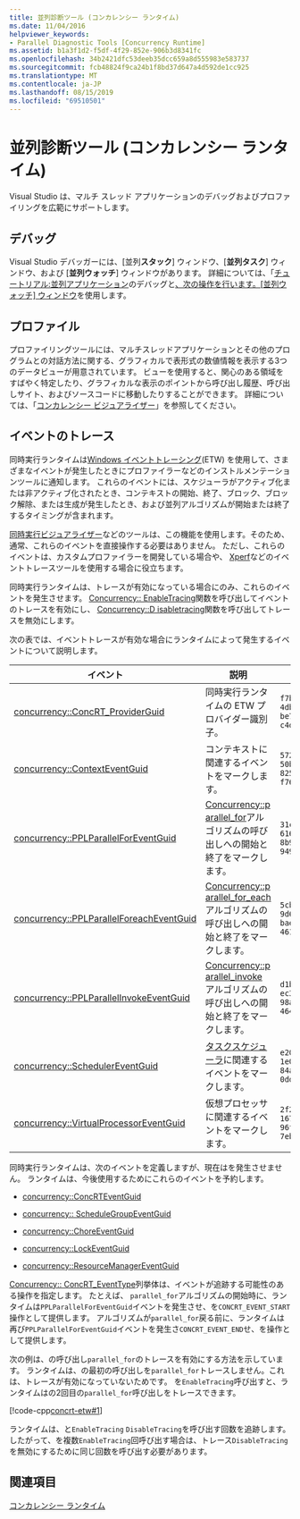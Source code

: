 ```yaml
---
title: 並列診断ツール (コンカレンシー ランタイム)
ms.date: 11/04/2016
helpviewer_keywords:
- Parallel Diagnostic Tools [Concurrency Runtime]
ms.assetid: b1a3f1d2-f5df-4f29-852e-906b3d8341fc
ms.openlocfilehash: 34b2421dfc53deeb35dcc659a8d555983e583737
ms.sourcegitcommit: fcb48824f9ca24b1f8bd37d647a4d592de1cc925
ms.translationtype: MT
ms.contentlocale: ja-JP
ms.lasthandoff: 08/15/2019
ms.locfileid: "69510501"
---
```

# <a name="parallel-diagnostic-tools-concurrency-runtime"></a>並列診断ツール (コンカレンシー ランタイム)

Visual Studio は、マルチ スレッド アプリケーションのデバッグおよびプロファイリングを広範にサポートします。

## <a name="debugging"></a>デバッグ

Visual Studio デバッガーには、[並列**スタック**] ウィンドウ、[**並列タスク**] ウィンドウ、および [**並列ウォッチ**] ウィンドウがあります。 詳細については、「[チュートリアル:並列アプリケーション](/visualstudio/debugger/walkthrough-debugging-a-parallel-application)のデバッグと[、次の操作を行います。[並列ウォッチ] ウィンドウ](/visualstudio/debugger/how-to-use-the-parallel-watch-window)を使用します。

## <a name="profiling"></a>プロファイル

プロファイリングツールには、マルチスレッドアプリケーションとその他のプログラムとの対話方法に関する、グラフィカルで表形式の数値情報を表示する3つのデータビューが用意されています。 ビューを使用すると、関心のある領域をすばやく特定したり、グラフィカルな表示のポイントから呼び出し履歴、呼び出しサイト、およびソースコードに移動したりすることができます。 詳細については、「[コンカレンシー ビジュアライザー](/visualstudio/profiling/concurrency-visualizer)」を参照してください。

## <a name="event-tracing"></a>イベントのトレース

同時実行ランタイムは[Windows イベントトレーシング](/windows/win32/ETW/event-tracing-portal)(ETW) を使用して、さまざまなイベントが発生したときにプロファイラーなどのインストルメンテーションツールに通知します。 これらのイベントには、スケジューラがアクティブ化または非アクティブ化されたとき、コンテキストの開始、終了、ブロック、ブロック解除、または生成が発生したとき、および並列アルゴリズムが開始または終了するタイミングが含まれます。

[同時実行ビジュアライザー](/visualstudio/profiling/concurrency-visualizer)などのツールは、この機能を使用します。そのため、通常、これらのイベントを直接操作する必要はありません。 ただし、これらのイベントは、カスタムプロファイラーを開発している場合や、 [Xperf](https://go.microsoft.com/fwlink/p/?linkid=160628)などのイベントトレースツールを使用する場合に役立ちます。

同時実行ランタイムは、トレースが有効になっている場合にのみ、これらのイベントを発生させます。 [Concurrency:: EnableTracing](reference/concurrency-namespace-functions.md#enabletracing)関数を呼び出してイベントのトレースを有効にし、 [Concurrency::D isabletracing](reference/concurrency-namespace-functions.md#disabletracing)関数を呼び出してトレースを無効にします。

次の表では、イベントトレースが有効な場合にランタイムによって発生するイベントについて説明します。

|イベント|説明|値|
|-----------|-----------------|-----------|
|[concurrency::ConcRT_ProviderGuid](reference/concurrency-namespace-constants1.md#concrt_providerguid)|同時実行ランタイムの ETW プロバイダー識別子。|`f7b697a3-4db5-4d3b-be71-c4d284e6592f`|
|[concurrency::ContextEventGuid](reference/concurrency-namespace-constants1.md#contexteventguid)|コンテキストに関連するイベントをマークします。|`5727a00f-50be-4519-8256-f7699871fecb`|
|[concurrency::PPLParallelForEventGuid](reference/concurrency-namespace-constants1.md#pplparallelforeventguid)|[Concurrency::p arallel_for](reference/concurrency-namespace-functions.md#parallel_for)アルゴリズムの呼び出しへの開始と終了をマークします。|`31c8da6b-6165-4042-8b92-949e315f4d84`|
|[concurrency::PPLParallelForeachEventGuid](reference/concurrency-namespace-constants1.md#pplparallelforeacheventguid)|[Concurrency::p arallel_for_each](reference/concurrency-namespace-functions.md#parallel_for_each)アルゴリズムの呼び出しへの開始と終了をマークします。|`5cb7d785-9d66-465d-bae1-4611061b5434`|
|[concurrency::PPLParallelInvokeEventGuid](reference/concurrency-namespace-constants1.md#pplparallelinvokeeventguid)|[Concurrency::p arallel_invoke](reference/concurrency-namespace-functions.md#parallel_invoke)アルゴリズムの呼び出しへの開始と終了をマークします。|`d1b5b133-ec3d-49f4-98a3-464d1a9e4682`|
|[concurrency::SchedulerEventGuid](reference/concurrency-namespace-constants1.md#schedulereventguid)|[タスクスケジューラ](../../parallel/concrt/task-scheduler-concurrency-runtime.md)に関連するイベントをマークします。|`e2091f8a-1e0a-4731-84a2-0dd57c8a5261`|
|[concurrency::VirtualProcessorEventGuid](reference/concurrency-namespace-constants1.md#virtualprocessoreventguid)|仮想プロセッサに関連するイベントをマークします。|`2f27805f-1676-4ecc-96fa-7eb09d44302f`|

同時実行ランタイムは、次のイベントを定義しますが、現在はを発生させません。 ランタイムは、今後使用するためにこれらのイベントを予約します。

- [concurrency::ConcRTEventGuid](reference/concurrency-namespace-constants1.md#concrteventguid)

- [concurrency:: ScheduleGroupEventGuid](reference/concurrency-namespace-constants1.md#schedulereventguid)

- [concurrency::ChoreEventGuid](reference/concurrency-namespace-constants1.md#choreeventguid)

- [concurrency::LockEventGuid](reference/concurrency-namespace-constants1.md#lockeventguid)

- [concurrency::ResourceManagerEventGuid](reference/concurrency-namespace-constants1.md#resourcemanagereventguid)

[Concurrency:: ConcRT_EventType](reference/concurrency-namespace-enums.md#concrt_eventtype)列挙体は、イベントが追跡する可能性のある操作を指定します。 たとえば、 `parallel_for`アルゴリズムの開始時に、ランタイムは`PPLParallelForEventGuid`イベントを発生させ、を`CONCRT_EVENT_START`操作として提供します。 アルゴリズムが`parallel_for`戻る前に、ランタイムは再び`PPLParallelForEventGuid`イベントを発生さ`CONCRT_EVENT_END`せ、を操作として提供します。

次の例は、の呼び出し`parallel_for`のトレースを有効にする方法を示しています。 ランタイムは、の最初の呼び出しを`parallel_for`トレースしません。これは、トレースが有効になっていないためです。 を`EnableTracing`呼び出すと、ランタイムはの2回目の`parallel_for`呼び出しをトレースできます。

[!code-cpp[concrt-etw#1](../../parallel/concrt/codesnippet/cpp/parallel-diagnostic-tools-concurrency-runtime_1.cpp)]

ランタイムは、と`EnableTracing` `DisableTracing`を呼び出す回数を追跡します。 したがって、を複数`EnableTracing`回呼び出す場合は、トレース`DisableTracing`を無効にするために同じ回数を呼び出す必要があります。

## <a name="see-also"></a>関連項目

[コンカレンシー ランタイム](../../parallel/concrt/concurrency-runtime.md)
